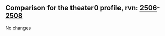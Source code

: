 ## Comparison for the theater0 profile, rvn: [2506](https://github.com/PRO100KatYT/FortniteProfileRevisions/tree/main/profiles/theater0/2506%20theater0.json)-[2508](https://github.com/PRO100KatYT/FortniteProfileRevisions/tree/main/profiles/theater0/2508%20theater0.json)

No changes
